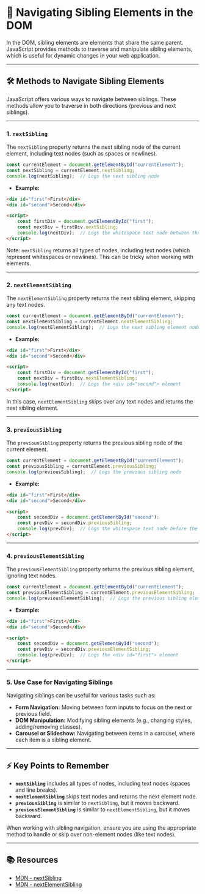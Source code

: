 # 👯 Navigating Sibling Elements in the DOM

In the DOM, sibling elements are elements that share the same parent. JavaScript provides methods to traverse and manipulate sibling elements, which is useful for dynamic changes in your web application.

---

## 🛠️ Methods to Navigate Sibling Elements

JavaScript offers various ways to navigate between siblings. These methods allow you to traverse in both directions (previous and next siblings).

---

### 1. **`nextSibling`**

The `nextSibling` property returns the next sibling node of the current element, including text nodes (such as spaces or newlines).

```javascript
const currentElement = document.getElementById("currentElement");
const nextSibling = currentElement.nextSibling;
console.log(nextSibling);  // Logs the next sibling node
```

- **Example:**

```html
<div id="first">First</div>
<div id="second">Second</div>

<script>
    const firstDiv = document.getElementById("first");
    const nextDiv = firstDiv.nextSibling;
    console.log(nextDiv);  // Logs the whitespace text node between the divs
</script>
```

Note: `nextSibling` returns all types of nodes, including text nodes (which represent whitespaces or newlines). This can be tricky when working with elements.

---

### 2. **`nextElementSibling`**

The `nextElementSibling` property returns the next sibling element, skipping any text nodes.

```javascript
const currentElement = document.getElementById("currentElement");
const nextElementSibling = currentElement.nextElementSibling;
console.log(nextElementSibling);  // Logs the next sibling element node
```

- **Example:**

```html
<div id="first">First</div>
<div id="second">Second</div>

<script>
    const firstDiv = document.getElementById("first");
    const nextDiv = firstDiv.nextElementSibling;
    console.log(nextDiv);  // Logs the <div id="second"> element
</script>
```

In this case, `nextElementSibling` skips over any text nodes and returns the next sibling element.

---

### 3. **`previousSibling`**

The `previousSibling` property returns the previous sibling node of the current element.

```javascript
const currentElement = document.getElementById("currentElement");
const previousSibling = currentElement.previousSibling;
console.log(previousSibling);  // Logs the previous sibling node
```

- **Example:**

```html
<div id="first">First</div>
<div id="second">Second</div>

<script>
    const secondDiv = document.getElementById("second");
    const prevDiv = secondDiv.previousSibling;
    console.log(prevDiv);  // Logs the whitespace text node before the second div
</script>
```

---

### 4. **`previousElementSibling`**

The `previousElementSibling` property returns the previous sibling element, ignoring text nodes.

```javascript
const currentElement = document.getElementById("currentElement");
const previousElementSibling = currentElement.previousElementSibling;
console.log(previousElementSibling);  // Logs the previous sibling element node
```

- **Example:**

```html
<div id="first">First</div>
<div id="second">Second</div>

<script>
    const secondDiv = document.getElementById("second");
    const prevDiv = secondDiv.previousElementSibling;
    console.log(prevDiv);  // Logs the <div id="first"> element
</script>
```

---

### 5. **Use Case for Navigating Siblings**

Navigating siblings can be useful for various tasks such as:
- **Form Navigation:** Moving between form inputs to focus on the next or previous field.
- **DOM Manipulation:** Modifying sibling elements (e.g., changing styles, adding/removing classes).
- **Carousel or Slideshow:** Navigating between items in a carousel, where each item is a sibling element.

---

## ⚡ Key Points to Remember

- **`nextSibling`** includes all types of nodes, including text nodes (spaces and line breaks).
- **`nextElementSibling`** skips text nodes and returns the next element node.
- **`previousSibling`** is similar to `nextSibling`, but it moves backward.
- **`previousElementSibling`** is similar to `nextElementSibling`, but it moves backward.
  
When working with sibling navigation, ensure you are using the appropriate method to handle or skip over non-element nodes (like text nodes).

---

## 📚 Resources

- [MDN - nextSibling](https://developer.mozilla.org/en-US/docs/Web/API/Node/nextSibling)
- [MDN - nextElementSibling](https://developer.mozilla.org/en-US/docs/Web/API/Element/nextElementSibling)
